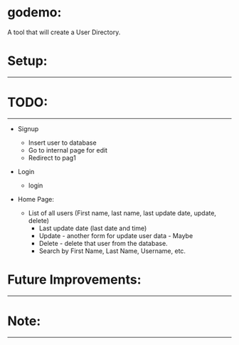 # godemo:

A tool that will create a User Directory.


# Setup:
________________


# TODO:
___________

- Signup
    - Insert user to database
    - Go to internal page for edit
    - Redirect to pag1
    
- Login
    - login
    
- Home Page:
    - List of all users (First name, last name, last update date, update, delete)
        - Last update date (last date and time)
        - Update - another form for update user data - Maybe
        - Delete - delete that user from the database.
        - Search by First Name, Last Name, Username, etc.


# Future Improvements:
____________________



# Note:
______






